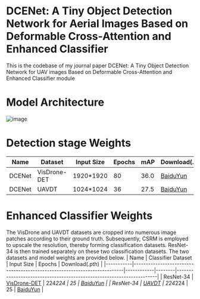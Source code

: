 # DCENet: A Tiny Object Detection Network for Aerial Images Based on Deformable Cross-Attention and Enhanced Classifier
This is the codebase of my journal paper DCENet: A Tiny Object Detection Network for UAV images Based on Deformable Cross-Attention and Enhanced Classifier module
# Model Architecture
![image](https://github.com/ShuaiChen915/DCENet/assets/126312301/501ebcd4-389e-47a7-8648-02b3af2163be)
# Detection stage Weights
| Name   | Dataset      | Input Size | Epochs | mAP  | Download(.pth)                                                       |
|--------|--------------|------------|--------|------|----------------------------------------------------------------------|
| DCENet | VisDrone-DET | 1920*1920  | 80     | 36.0 | [BaiduYun](https://pan.baidu.com/s/1WoioJIWALZFdrI0nzyxtOg?pwd=ck3w) |
| DCENet | UAVDT        | 1024*1024  | 36     | 27.5 | [BaiduYun](https://pan.baidu.com/s/1ZvZMfTCvpnht6oCed5rk0A?pwd=cnif) |

# Enhanced Classifier Weights
The VisDrone and UAVDT datasets are cropped into numerous image patches according to their ground truth. Subsequently, CSRM is employed to upscale the resolution, thereby forming classification datasets. ResNet-34 is then trained separately on these two classification datasets. The two datasets and model weights are provided below.
| Name      | Classifier Dataset                                                       | Input Size | Epochs | Download(.pth)                                                       |
|-----------|--------------------------------------------------------------------------|------------|--------|----------------------------------------------------------------------|
| ResNet-34 | [VisDrone-DET](https://pan.baidu.com/s/1PLY0V9-rLJ158JmOrSzU2g?pwd=3h6l) | 224*224    | 25     | [BaiduYun](https://pan.baidu.com/s/1W6sdX0YOMlODF8ngRR6gyw?pwd=sw8z) |
| ResNet-34 | [UAVDT](https://pan.baidu.com/s/190V9Tzo_STobk94nkPKJGw?pwd=k42d)        | 224*224    | 25     | [BaiduYun](https://pan.baidu.com/s/1rQcUvwz5taBjl5EWn5mFFQ?pwd=501b) |

